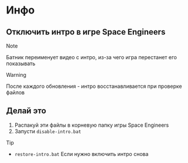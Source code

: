 # Инфо

## Отключить интро в игре Space Engineers

> [!NOTE]
> Батник переименует видео с интро, из-за чего игра перестанет его показывать

> [!WARNING]
> После каждого обновления - интро восстанавливается при проверке файлов

## Делай это

1. Распакуй эти файлы в корневую папку игры Space Engineers
2. Запусти `disable-intro.bat`

> [!TIP]
- `restore-intro.bat` Если нужно включить интро снова